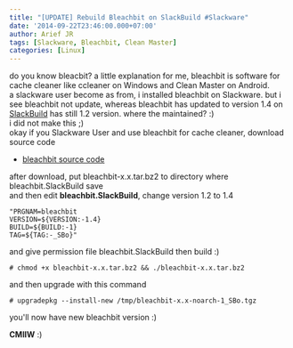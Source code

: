 ```yaml
---
title: "[UPDATE] Rebuild Bleachbit on SlackBuild #Slackware"
date: '2014-09-22T23:46:00.000+07:00'
author: Arief JR
tags: [Slackware, Bleachbit, Clean Master]
categories: [Linux]
---
```


do you know bleacbit? a little explanation for me, bleachbit is software for cache cleaner like ccleaner on Windows and Clean Master on Android.  
a slackware user become as from, i installed bleachbit on Slackware. but i see bleachbit not update, whereas bleachbit has updated to version 1.4 on [SlackBuild](https://slackbuilds.org) has still 1.2 version. where the maintained? :)  
i did not make this ;)  
okay if you Slackware User and use bleachbit for cache cleaner, download source code  

* [bleachbit source code](https://sourceforge.net/projects/bleachbit/files/bleachbit/1.4/bleachbit-1.4.tar.bz2/download)  

  
after download, put bleachbit-x.x.tar.bz2 to directory where bleachbit.SlackBuild save  
and then edit **bleachbit.SlackBuild**, change version 1.2 to 1.4  

```
"PRGNAM=bleachbit  
VERSION=${VERSION:-1.4}  
BUILD=${BUILD:-1}  
TAG=${TAG:-_SBo}"  
```
  
and give permission file bleachbit.SlackBuild then build :)  

```
# chmod +x bleachbit-x.x.tar.bz2 && ./bleachbit-x.x.tar.bz2  
```
  
and then upgrade with this command  

```
# upgradepkg --install-new /tmp/bleachbit-x.x-noarch-1_SBo.tgz  
```
  
you'll now have new bleachbit version :)  
  
  
**CMIIW** :)